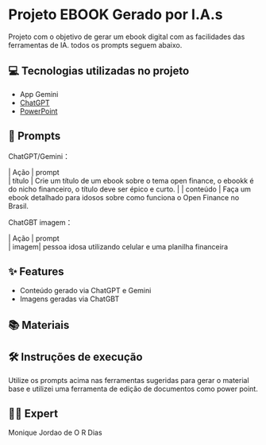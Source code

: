 # Projeto EBOOK Gerado por I.A.s


Projeto com o objetivo de gerar um ebook digital com as facilidades das ferramentas de IA. todos os prompts
seguem abaixo.

## 💻 Tecnologias utilizadas no projeto
- App Gemini 
- [ChatGPT](https://chat.openai.com/) 
- [PowerPoint](https://www.microsoft.com/en/microsoft-365/powerpoint)

## 🧠 Prompts


ChatGPT/Gemini：

|   Ação   | prompt                                                  
|  título  | Crie um título de um ebook sobre o tema open finance, o ebookk é do nicho financeiro, o título deve ser épico e curto.                                                      |
| conteúdo | Faça um ebook detalhado para idosos sobre como funciona o Open Finance no Brasil.


ChatGBT imagem：

|  Ação  | prompt                                                            
| imagem| pessoa idosa utilizando celular e uma planilha financeira

## ✨ Features

- Conteúdo gerado via ChatGPT e Gemini
- Imagens geradas via ChatGBT

## 📚 Materiais


## 🛠️ Instruções de execução

Utilize os prompts acima nas ferramentas sugeridas para gerar o material base e utilizei uma ferramenta de edição de documentos como power point. 

## 👨‍💻 Expert

Monique Jordao de O R Dias
